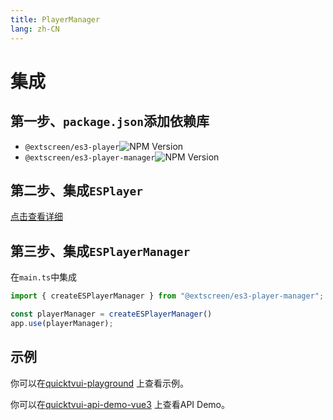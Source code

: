 ```yaml
---
title: PlayerManager
lang: zh-CN
---
```


# 集成

## 第一步、`package.json`添加依赖库

* `@extscreen/es3-player`![NPM Version](https://img.shields.io/npm/v/@extscreen/es3-player)
* `@extscreen/es3-player-manager`![NPM Version](https://img.shields.io/npm/v/@extscreen/es3-player-manager)

## 第二步、集成`ESPlayer`

[点击查看详细](/zh-CN/component/player/player#集成)

## 第三步、集成`ESPlayerManager`

在`main.ts`中集成

```ts
import { createESPlayerManager } from "@extscreen/es3-player-manager";

const playerManager = createESPlayerManager()
app.use(playerManager);
```

## 示例

你可以在[quicktvui-playground](https://github.com/quicktvui/quicktvui-playground/tree/master/es-player-manager) 上查看示例。

你可以在[quicktvui-api-demo-vue3](https://github.com/quicktvui/quicktvui-api-demo-vue3/tree/main/src/components/es-player-manager)
上查看API Demo。

